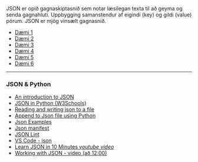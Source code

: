 JSON er opið gagnaskiptasnið sem notar læsilegan texta til að geyma og senda gagnahluti. 
Uppbygging samanstendur af eigindi (key) og gildi (value) pörum. JSON er mjög vinsælt gagnasnið.

* [Dæmi 1](1_JSON_Syntax.json)
* [Dæmi 2](2_JSON_EXAMPLES.json)
* [Dæmi 3](3_JsonToDictionary.py)
* [Dæmi 4](4_dictionaryToJson.py)
* [Dæmi 5](5_lesa_skra.py)
* [Dæmi 6](6_skrifa_skra.py)

---

### JSON & Python

* [An introduction to JSON](https://towardsdatascience.com/an-introduction-to-json-c9acb464f43e)
* [JSON in Python (W3Schools)](https://www.w3schools.com/python/python_json.asp)
* [Reading and writing json to a file](https://www.geeksforgeeks.org/reading-and-writing-json-to-a-file-in-python/)
* [Append to Json file using Python](https://www.geeksforgeeks.org/append-to-json-file-using-python/)
* [Json Examples](https://json.org/example.html)
* [Json manifest](https://developers.google.com/web/fundamentals/web-app-manifest/?utm_source=devtools)
* [JSON Lint](https://jsonlint.com/)
* [VS Code - json](https://code.visualstudio.com/docs/languages/json)
* [Learn JSON in 10 Minutes  _youtube video_](https://www.youtube.com/watch?v=iiADhChRriM)
* [Working with JSON - video (að 12:00)](https://www.youtube.com/watch?v=9N6a-VLBa2I)
